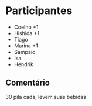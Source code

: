 # Participantes

* Coelho +1
* Hishida +1
* Tiago
* Marina +1
* Sampaio
* Isa
* Hendrik

## Comentário

30 pila cada, levem suas bebidas

